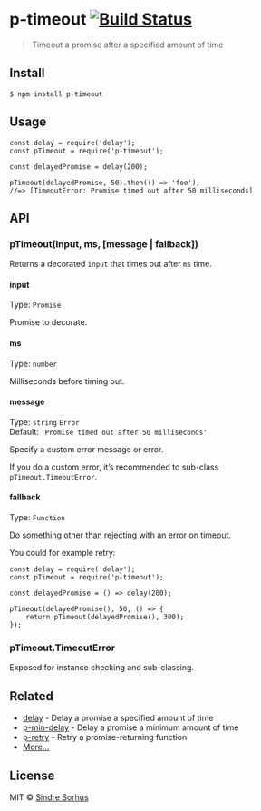 p-timeout [![Build Status](https://travis-ci.org/sindresorhus/p-timeout.svg?branch=master)](https://travis-ci.org/sindresorhus/p-timeout)
=========================================================================================================================================

> Timeout a promise after a specified amount of time

Install
-------

    $ npm install p-timeout

Usage
-----

    const delay = require('delay');
    const pTimeout = require('p-timeout');

    const delayedPromise = delay(200);

    pTimeout(delayedPromise, 50).then(() => 'foo');
    //=> [TimeoutError: Promise timed out after 50 milliseconds]

API
---

### pTimeout(input, ms, \[message | fallback\])

Returns a decorated `input` that times out after `ms` time.

#### input

Type: `Promise`

Promise to decorate.

#### ms

Type: `number`

Milliseconds before timing out.

#### message

Type: `string` `Error`  
Default: `'Promise timed out after 50 milliseconds'`

Specify a custom error message or error.

If you do a custom error, it’s recommended to sub-class `pTimeout.TimeoutError`.

#### fallback

Type: `Function`

Do something other than rejecting with an error on timeout.

You could for example retry:

    const delay = require('delay');
    const pTimeout = require('p-timeout');

    const delayedPromise = () => delay(200);

    pTimeout(delayedPromise(), 50, () => {
        return pTimeout(delayedPromise(), 300);
    });

### pTimeout.TimeoutError

Exposed for instance checking and sub-classing.

Related
-------

-   [delay](https://github.com/sindresorhus/delay) - Delay a promise a specified amount of time
-   [p-min-delay](https://github.com/sindresorhus/p-min-delay) - Delay a promise a minimum amount of time
-   [p-retry](https://github.com/sindresorhus/p-retry) - Retry a promise-returning function
-   [More…](https://github.com/sindresorhus/promise-fun)

License
-------

MIT © [Sindre Sorhus](https://sindresorhus.com)
